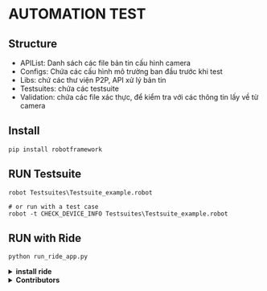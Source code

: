 # AUTOMATION TEST
## Structure
* APIList: Danh sách các file bản tin cấu hình camera
* Configs: Chứa các cấu hình mô trường ban đầu trước khi test
* Libs: chứ các thư viện P2P, API xử lý bản tin
* Testsuites: chứa các testsuite
* Validation: chứa các file xác thực, để kiểm tra với các thông tin lấy về từ camera
## Install
```
pip install robotframework
```
## RUN Testsuite
```
robot Testsuites\Testsuite_example.robot

# or run with a test case
robot -t CHECK_DEVICE_INFO Testsuites\Testsuite_example.robot
```
## RUN with Ride
```
python run_ride_app.py
```
<details><summary> <b>install ride</b> </summary>

```
pip install robotframework-ride
```
</details>




<details><summary> <b>Contributors</b> </summary>

* *TruongBV*
* *EnMT*
* *ManhPT*

</details>